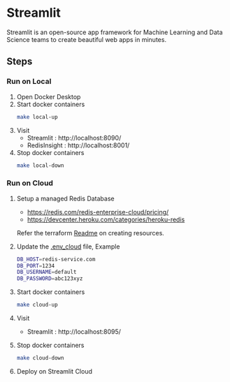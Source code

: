 # Streamlit 

Streamlit is an open-source app framework for Machine Learning and Data Science teams to create beautiful web apps in minutes.

## Steps

### Run on Local

1. Open Docker Desktop
2. Start docker containers
    ```bash
    make local-up
    ```
3. Visit
    - Streamlit : http://localhost:8090/
    - RedisInsight : http://localhost:8001/
4. Stop docker containers
    ```bash
    make local-down
    ```

### Run on Cloud
1. Setup a managed Redis Database
    - https://redis.com/redis-enterprise-cloud/pricing/
    - https://devcenter.heroku.com/categories/heroku-redis
    
    Refer the terraform [Readme](./terraform/README.md) on creating resources.

2. Update the [.env_cloud](./.env_cloud) file, Example
    ```bash
    DB_HOST=redis-service.com
    DB_PORT=1234
    DB_USERNAME=default
    DB_PASSWORD=abc123xyz
    ```

3. Start docker containers
    ```bash
    make cloud-up
    ```

4. Visit
    - Streamlit : http://localhost:8095/
  
5. Stop docker containers
    ```bash
    make cloud-down
    ```
    
6. Deploy on Streamlit Cloud

